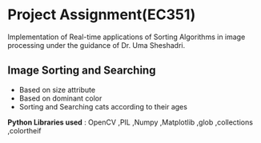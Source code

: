 # Project Assignment(EC351)

Implementation of Real-time applications of Sorting Algorithms in image processing under the guidance of Dr. Uma Sheshadri. 

##  Image Sorting and Searching
* Based on size attribute
* Based on dominant color
* Sorting and Searching cats according to their ages 


**Python Libraries used** : OpenCV ,PIL ,Numpy ,Matplotlib ,glob ,collections ,colortheif 










